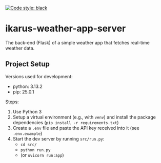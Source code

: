[![Code style: black](https://img.shields.io/badge/code%20style-black-000000.svg)](https://github.com/psf/black)

# ikarus-weather-app-server

The back-end (Flask) of a simple weather app that fetches real-time weather data.

## Project Setup

Versions used for development:

-   python: 3.13.2
-   pip: 25.0.1

Steps:

1. Use Python 3
1. Setup a virtual environment (e.g., with `venv`) and install the package dependencies (`pip install -r requirements.txt`)
1. Create a `.env` file and paste the API key received into it (see `.env.example`)
1. Start the dev server by running `src/run.py`:
    - `cd src/`
    - `python run.py`
    - (or `uvicorn run:app`)
